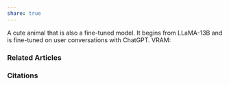 ```yaml
---
share: true
---
```


A cute animal that is also a fine-tuned model. It begins from LLaMA-13B and is fine-tuned on user conversations with ChatGPT. VRAM:

### Related Articles

### Citations
